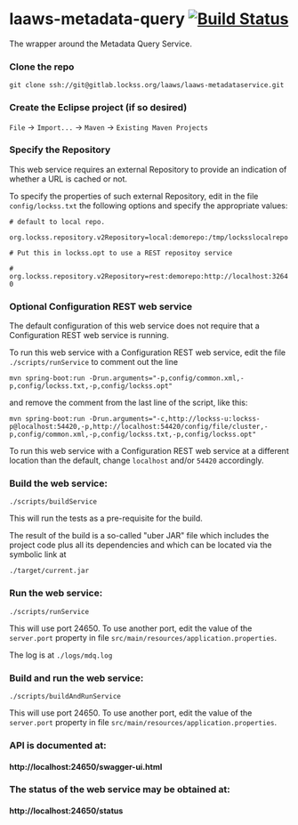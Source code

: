 <!--

Copyright (c) 2000-2018 Board of Trustees of Leland Stanford Jr. University,
all rights reserved.

Redistribution and use in source and binary forms, with or without modification,
are permitted provided that the following conditions are met:

1. Redistributions of source code must retain the above copyright notice, this
list of conditions and the following disclaimer.

2. Redistributions in binary form must reproduce the above copyright notice,
this list of conditions and the following disclaimer in the documentation and/or
other materials provided with the distribution.

3. Neither the name of the copyright holder nor the names of its contributors
may be used to endorse or promote products derived from this software without
specific prior written permission.

THIS SOFTWARE IS PROVIDED BY THE COPYRIGHT HOLDERS AND CONTRIBUTORS "AS IS" AND
ANY EXPRESS OR IMPLIED WARRANTIES, INCLUDING, BUT NOT LIMITED TO, THE IMPLIED
WARRANTIES OF MERCHANTABILITY AND FITNESS FOR A PARTICULAR PURPOSE ARE
DISCLAIMED. IN NO EVENT SHALL THE COPYRIGHT HOLDER OR CONTRIBUTORS BE LIABLE FOR
ANY DIRECT, INDIRECT, INCIDENTAL, SPECIAL, EXEMPLARY, OR CONSEQUENTIAL DAMAGES
(INCLUDING, BUT NOT LIMITED TO, PROCUREMENT OF SUBSTITUTE GOODS OR SERVICES;
LOSS OF USE, DATA, OR PROFITS; OR BUSINESS INTERRUPTION) HOWEVER CAUSED AND ON
ANY THEORY OF LIABILITY, WHETHER IN CONTRACT, STRICT LIABILITY, OR TORT
(INCLUDING NEGLIGENCE OR OTHERWISE) ARISING IN ANY WAY OUT OF THE USE OF THIS
SOFTWARE, EVEN IF ADVISED OF THE POSSIBILITY OF SUCH DAMAGE.

--> 
# laaws-metadata-query [![Build Status](https://travis-ci.org/lockss/laaws-mdq.svg?branch=master)](https://travis-ci.org/lockss/laaws-mdq)
The wrapper around the Metadata Query Service.

### Clone the repo
`git clone ssh://git@gitlab.lockss.org/laaws/laaws-metadataservice.git`

### Create the Eclipse project (if so desired)
`File` -> `Import...` -> `Maven` -> `Existing Maven Projects`

### Specify the Repository
This web service requires an external Repository to provide an indication of
whether a URL is cached or not.

To specify the properties of such external Repository, edit in the file
`config/lockss.txt` the following options and specify the appropriate values:

`# default to local repo.`

`org.lockss.repository.v2Repository=local:demorepo:/tmp/locksslocalrepo`

`# Put this in lockss.opt to use a REST repositoy service`

`# org.lockss.repository.v2Repository=rest:demorepo:http://localhost:32640`

### Optional Configuration REST web service
The default configuration of this web service does not require that a
Configuration REST web service is running.

To run this web service with a Configuration REST web service, edit the file
`./scripts/runService` to comment out the line

`mvn spring-boot:run -Drun.arguments="-p,config/common.xml,-p,config/lockss.txt,-p,config/lockss.opt"`

and remove the comment from the last line of the script, like this:

`mvn spring-boot:run -Drun.arguments="-c,http://lockss-u:lockss-p@localhost:54420,-p,http://localhost:54420/config/file/cluster,-p,config/common.xml,-p,config/lockss.txt,-p,config/lockss.opt"`

To run this web service with a Configuration REST web service at a different
location than the default, change `localhost` and/or `54420` accordingly.

### Build the web service:
`./scripts/buildService`

This will run the tests as a pre-requisite for the build.

The result of the build is a so-called "uber JAR" file which includes the
project code plus all its dependencies and which can be located via the symbolic
link at

`./target/current.jar`

### Run the web service:
`./scripts/runService`

This will use port 24650. To use another port, edit the value of the
`server.port` property in file
`src/main/resources/application.properties`.

The log is at `./logs/mdq.log`

### Build and run the web service:
`./scripts/buildAndRunService`

This will use port 24650. To use another port, edit the value of the
`server.port` property in file
`src/main/resources/application.properties`.

### API is documented at:
#### http://localhost:24650/swagger-ui.html

### The status of the web service may be obtained at:
#### http://localhost:24650/status
